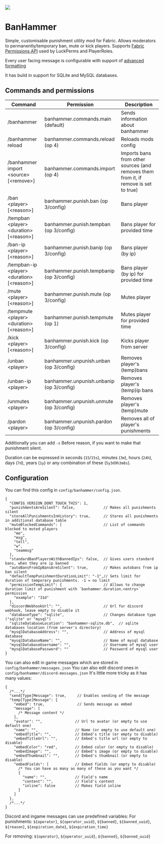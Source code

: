 ![](https://i.imgur.com/0o0rruV.png)

# BanHammer

Simple, customisable punishment utility mod for Fabric. Allows moderators to permanently/temporary ban, mute or kick players.
Supports [Fabric Permissions API](https://github.com/lucko/fabric-permissions-api) used by LuckPerms and PlayerRoles.

Every user facing message is configurable with support of [advanced formatting](https://github.com/Patbox/FabricPlaceholderAPI/blob/1.17/TEXT_FORMATTING.md)

It has build in support for SQLite and MySQL databases.
## Commands and permissions

| Command                                        | Permission                               | Description                                                                          |
|------------------------------------------------|------------------------------------------|--------------------------------------------------------------------------------------|
| /banhammer                                     | banhammer.commands.main (default)        | Sends information about banhammer                                                    |
| /banhammer reload                              | banhammer.commands.reload (op 4)         | Reloads mods config                                                                  |
| /banhammer import \<source> \[\<remove>\]      | banhammer.commands.import (op 4)         | Imports bans from other sources (and removes them from it, if remove is set to true) |
| /ban \<player> \[\<reason>]                    | banhammer.punish.ban (op 3/config)       | Bans player                                                                          |
| /tempban \<player> \<duration> \[\<reason>]    | banhammer.punish.tempban (op 3/config)   | Bans player for provided time                                                        |
| /ban-ip \<player> \[\<reason>]                 | banhammer.punish.banip (op 3/config)     | Bans player (by ip)                                                                  |
| /tempban-ip \<player> \<duration> \[\<reason>] | banhammer.punish.tempbanip (op 3/config) | Bans player (by ip) for provided time                                                |
| /mute \<player> \[\<reason>]                   | banhammer.punish.mute (op 3/config)      | Mutes player                                                                         |
| /tempmute \<player> \<duration> \[\<reason>]   | banhammer.punish.tempmute (op 1)         | Mutes player for provided time                                                       |
| /kick \<player> \[\<reason>]                   | banhammer.punish.kick (op 3/config)      | Kicks player from server                                                             |
| /unban \<player>                               | banhammer.unpunish.unban (op 3/config)   | Removes player's (temp)bans                                                          |
| /unban-ip \<player>                            | banhammer.unpunish.unbanip (op 3/config) | Removes player's (temp)ip bans                                                       |
| /unmutes \<player>                             | banhammer.unpunish.unmute (op 3/config)  | Removes player's (temp)mute                                                          |
| /pardon \<player>                              | banhammer.unpunish.pardon (op 3/config)  | Removes all of player's punishments                                                  |

Additionally you can add `-s` Before reason, if you want to make that punishment silent.

Duration can be expressed in seconds (`15`/`15s`), minutes (`3m`), hours (`24h`), days (`7d`), years (`1y`)
or any combination of these (`5y3d9h3m8s`).

## Configuration
You can find this config in `config/banhammer/config.json`.
```json5
{
  "CONFIG_VERSION_DONT_TOUCH_THIS": 1,
  "punishmentsAreSilent": false,             // Makes all punishments silent
  "storeAllPunishmentsInHistory": true,      // Stores all punishments in additional database table
  "muteBlockedCommands": [                   // List of commands blocked to muted players
    "me",
    "msg",
    "tell",
    "w",
    "teammsg"
  ],
  "standardBanPlayersWithBannedIps": false,  // Gives users standard bans, when they are ip banned
  "autoBansFromIpBansAreSilent": true,       // Makes autobans from ip ban silent
  "defaultTempPunishmentDurationLimit": "-1",// Sets limit for duration of temporary punishments. -1 = no limit
  "permissionTempLimit": {                   // Allows to change duration limit of punishment with `banhammer.duration.<entry>` permission
    "example": "31d"
  },
  "discordWebhookUrl": "",                   // Url for discord webhook, leave empty to disable it
  "databaseType": "sqlite",                  // Changes database type ("sqlite" or "mysql")
  "sqliteDatabaseLocation": "banhammer-sqlite.db",  // sqlite databases location (from server's directory)
  "mysqlDatabaseAddress": "",                // Address of mysql database
  "mysqlDatabaseName": "",                   // Name of mysql database
  "mysqlDatabaseUsername": "",               // Username of mysql user
  "mysqlDatabasePassword": ""                // Password of mysql user
}
```
You can also edit in game messages which are stored in `config/banhammer/messages.json`
You can also edit discord ones in `config/banhammer/discord-messages.json`
It's little more tricky as it has many values:
```json5
{
  /*...*/
  "send[Type]Message": true,     // Enables sending of the message       
  "temp[Type]Message": {     
    "embed": true,               // Sends message as embed
    "message": [
      /* Message content */
    ],
    "avatar": "",               // Url to avatar (or empty to use default one)
    "name": "",                 // Name (or empty to use default one)
    "embedTitle": "",           // Embed's title (or empty to disable)
    "embedTitleUrl": "",        // Embed's title url (or empty to disable)
    "embedColor": "red",        // Embed color (or empty to disable)
    "embedImage": "",           // Embed's image (or empty to disable)
    "embedThumbnail": "",       // Embed's thumbnail (or empty to disable)
    "embedFields": [            // Embed fields (or empty to disable)
      /* You can have as many as many of these as you want */
      {
        "name": "",             // Field's name
        "content": "",          // Field's content
        "inline": false         // Makes field inline
      }
    ] 
  },
  /*...*/
}
```


Discord and ingame messages can use predefined variables:
For punishments: `${operator}`, `${operator_uuid}`, 
`${banned}`, `${banned_uuid}`, `${reason}`, `${expiration_date}`, `${expiration_time}`

For removing: `${operator}`, `${operator_uuid}`, `${banned}`, `${banned_uuid}`